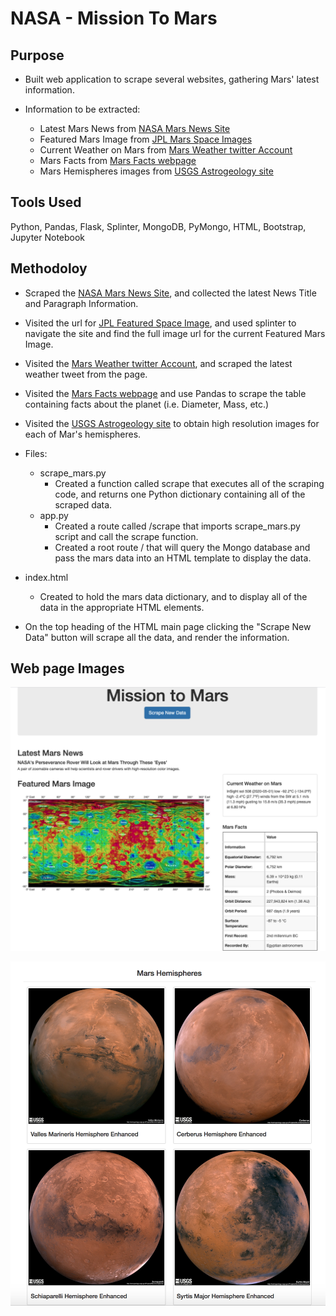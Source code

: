 # NASA - Mission To Mars 


## Purpose

* Built web application to scrape several websites, gathering Mars' latest information. 

* Information to be extracted:
    - Latest Mars News from [NASA Mars News Site](https://mars.nasa.gov/news/)
    - Featured Mars Image from [JPL Mars Space Images](https://www.jpl.nasa.gov/spaceimages/?search=&category=Mars)
    - Current Weather on Mars from [Mars Weather twitter Account](https://twitter.com/marswxreport?lang=en)
    - Mars Facts from [Mars Facts webpage](https://space-facts.com/mars/)
    - Mars Hemispheres images from [USGS Astrogeology site](https://astrogeology.usgs.gov/search/results?q=hemisphere+enhanced&k1=target&v1=Mars)

## Tools Used
Python, Pandas, Flask, Splinter, MongoDB, PyMongo, HTML, Bootstrap, Jupyter Notebook

## Methodoloy

* Scraped the [NASA Mars News Site](https://mars.nasa.gov/news/), and collected the latest News Title and Paragraph Information. 
*  Visited the url for [JPL Featured Space Image](https://www.jpl.nasa.gov/spaceimages/?search=&category=Mars), and used splinter to navigate the site and find the full image url for the current Featured Mars Image. 
* Visited the [Mars Weather twitter Account](https://twitter.com/marswxreport?lang=en), and scraped the latest weather tweet from the page. 
* Visited the [Mars Facts webpage](https://space-facts.com/mars/) and use Pandas to scrape the table containing facts about the planet (i.e. Diameter, Mass, etc.) 
* Visited the [USGS Astrogeology site](https://astrogeology.usgs.gov/search/results?q=hemisphere+enhanced&k1=target&v1=Mars) to obtain high resolution images for each of Mar's hemispheres.

* Files:  
    - scrape_mars.py 
        - Created a function called scrape that executes all of the scraping code, and returns one Python dictionary containing all of the scraped data.
    - app.py
        - Created a route called /scrape that imports scrape_mars.py script and call the scrape function.
        - Created a root route / that will query the Mongo database and pass the mars data into an HTML template to display the data.
* index.html 
    - Created to hold the mars data dictionary, and to display all of the data in the appropriate HTML elements.
* On the top heading of the HTML main page clicking the "Scrape New Data" button will scrape all the data, and render the information. 

## Web page Images

![Mars](Mission_to_Mars/Images/Mars.png)

![Mars Hemispheres](Mission_to_Mars/Images/Mars_images.png)


